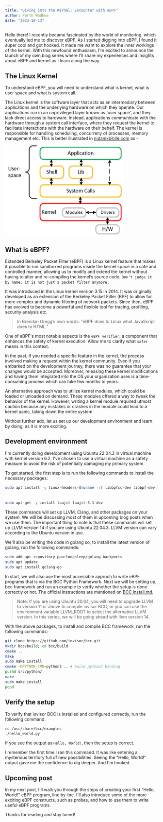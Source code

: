 ```yaml
---
title: "Diving into the Kernel: Encounter with eBPF"
author: Parth Wadhwa
date: "2023-10-13"
---
```


Hello there! I recently became fascinated by the world of monitoring, which eventually led me to discover eBPF.
As I started digging into eBPF, I found it super cool and got hooked. It made me want to explore the inner workings of the kernel.
With this newfound enthusiasm, I'm excited to announce the launch of my own blog series where I'll share my experiences and insights about eBPF and kernel as I learn along the way.

## The Linux Kernel

To understand eBPF, you will need to understand what is kernel, what is user space and what is system call.

The Linux kernel is the software layer that acts as an intermediary between applications and the underlying hardware on which they operate. Our applications run in an unprivileged layer known as 'user space', and they lack direct access to hardware. Instead, applications communicate with the hardware through a system call interface, where they request the kernel to facilitate interactions with the hardware on their behalf. The kernel is responsible for handling scheduling, concurreny of processes, memory management etc. This is better illustrated in [nutanixbibile.com](https://www.nutanixbible.com/0-a-brief-lesson-in-history.html) as -

![user_kernel](user_kernel.png)

## What is eBPF?

Extended Berkeley Packet Filter (eBPF) is a Linux kernel feature that makes it possible to run sandboxed programs inside the kernel space in a safe and controlled manner, allowing us to modify and extend the kernel without having to alter and re-compiling the kernel’s source code. `Don't judge it by name, it is not just a packet filter anymore.`

It was introduced in the Linux kernel version 3.15 in 2014. It was originally developed as an extension of the Berkeley Packet Filter (BPF) to allow for more complex and dynamic filtering of network packets. Since then, eBPF has evolved to become a powerful and flexible tool for tracing, profiling, security analysis etc.

> In Brendan Gregg’s own words: "eBPF does to Linux what JavaScript does to HTML."

One of eBPF's most notable aspects is the `eBPF verifier`, a component that enhances the safety of kernel execution. Allow me to clarify what `safer` means in this context.

In the past, if you needed a specific feature in the kernel, the process involved making a request within the kernel community. Even if you embarked on the development journey, there was no guarantee that your changes would be accepted. Moreover, releasing these kernel modifications and having them integrated into the OS your organization uses is a time-consuming process which can take few months to years.

An alternative approach was to utilize kernel modules, which could be loaded or unloaded on demand. These modules offered a way to tweak the behavior of the kernel. However, writing a kernel module required utmost caution because any mistakes or crashes in the module could lead to a kernel panic, taking down the entire system.

Without further ado, let us set up our development environment and learn by doing, as it is more exciting.
## Development environment

I'm currently doing development using Ubuntu 22.04.3 in virtual machine with kernel version 6.2.
I've chosen to use a virtual machine as a safety measure to avoid the risk of potentially damaging my primary system.
 
To get started, the first step is to run the following commands to install the necessary packages:

```bash
sudo apt install -y linux-headers-$(uname -r) libbpfcc-dev libbpf-dev llvm clang libclang-dev gcc-multilib build-essential linux-tools-$(uname -r) linux-tools-common linux-tools-generic vim python-is-python3 elfutils dwarves git flex bison libssl-dev libelf-dev cmake libedit-dev zip libfl-dev python3-setuptools liblzma-dev libdebuginfod-dev arping netperf iperf


sudo apt-get -y install luajit luajit-5.1-dev
```
These commands will set up LLVM, Clang, and other packages on your system. We will be discussing most of them in upcoming blog posts when we use them. The important thing to note is that these commands will set up LLVM version 14 if you are using Ubuntu 22.04.3. LLVM version can vary according to the Ubuntu version in use.

We'll also be writing the code in golang so, to install the latest version of golang, run the following commands:

```bash
sudo add-apt-repository ppa:longsleep/golang-backports
sudo apt update
sudo apt install golang-go
```

In start, we will also use the most accessible approch to write eBPF programs that is via the BCC Python Framework.
Next we will be setting up, bcc framework and run an example to verify whether the setup is done correctly or not.
The official instructions are mentioned on [BCC install.md](https://github.com/iovisor/bcc/blob/master/INSTALL.md#ubuntu---source).

> Note: If you are using Ubuntu 20.04, you will need to upgrade LLVM to version 11 or above to compile iovisor BCC; or you can use the environment variable LLVM_ROOT to select the alternative LLVM version. In this series, we will be going ahead with llvm version 14.

With the above packages, to install and compile BCC framework, run the following commands:
```bash
git clone https://github.com/iovisor/bcc.git
mkdir bcc/build; cd bcc/build
cmake ..
make
sudo make install
cmake -DPYTHON_CMD=python3 .. # build python3 binding
pushd src/python/
make
sudo make install
popd
```

## Verify the setup

To verify that iovisor BCC is installed and configured correctly, run the following command:
```bash
cd /usr/share/bcc/examples
./hello_world.py
```

If you see the output as `Hello, World!`, then the setup is correct.

I remember the first time I ran this command. It was like entering a mysterious territory full of new possibilities. Seeing the "Hello, World!" output gave me the confidence to dig deeper. And I'm hooked.
## Upcoming post

In my next post, I'll walk you through the steps of creating your first "Hello, World!" eBPF program, line by line. I'll also introduce some of the more exciting eBPF constructs, such as probes, and how to use them to write useful eBPF programs.

Thanks for reading and stay tuned!